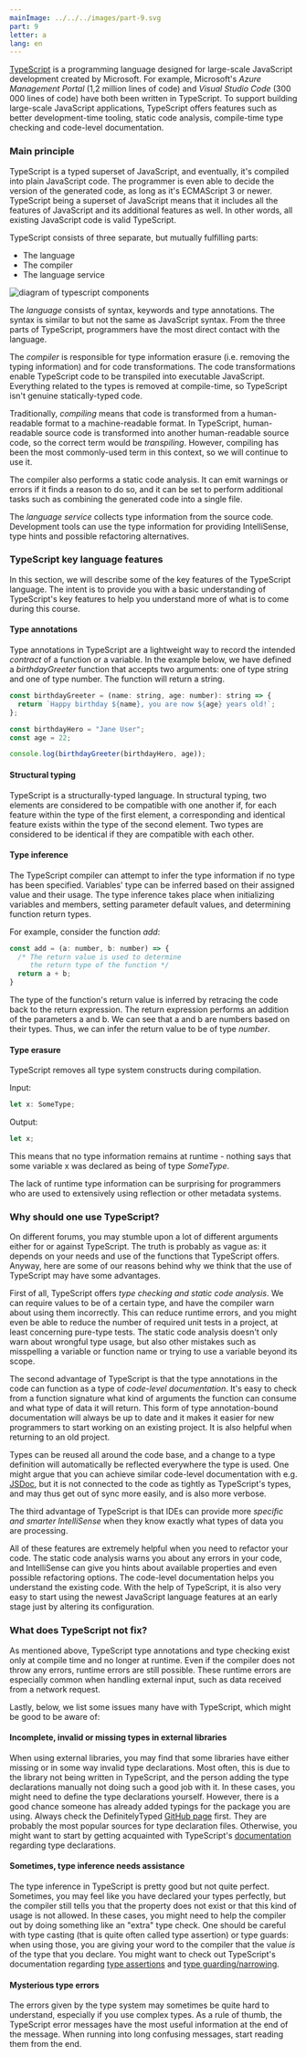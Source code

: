 ```yaml
---
mainImage: ../../../images/part-9.svg
part: 9
letter: a
lang: en
---
```


<div class="content">

[TypeScript](https://www.typescriptlang.org/) is a programming language designed for large-scale JavaScript development created by Microsoft.
For example, Microsoft's <i>Azure Management Portal</i> (1,2 million lines of code) and <i>Visual Studio Code</i> (300 000 lines of code) have both been written in TypeScript.
To support building large-scale JavaScript applications, TypeScript offers features such as better development-time tooling, static code analysis, compile-time type checking and code-level documentation.

### Main principle

TypeScript is a typed superset of JavaScript, and eventually, it's compiled into plain JavaScript code.
The programmer is even able to decide the version of the generated code, as long as it's ECMAScript 3 or newer.
TypeScript being a superset of JavaScript means that it includes all the features of JavaScript and
its additional features as well.
In other words, all existing JavaScript code is valid TypeScript.

TypeScript consists of three separate, but mutually fulfilling parts:

- The language
- The compiler
- The language service

![diagram of typescript components](../../images/9/1.png)

The <i>language</i> consists of syntax, keywords and type annotations.
The syntax is similar to but not the same as JavaScript syntax.
From the three parts of TypeScript, programmers have the most direct contact with the language.

The <i>compiler</i> is responsible for type information erasure (i.e. removing the typing information) and for code transformations.
The code transformations enable TypeScript code to be transpiled into executable JavaScript.
Everything related to the types is removed at compile-time, so TypeScript isn't genuine statically-typed code.

Traditionally,  <i>compiling</i> means that code is transformed from a human-readable format to a machine-readable format.
In TypeScript, human-readable source code is transformed into another human-readable source code, so the correct term would be <i>transpiling</i>.
However, compiling has been the most commonly-used term in this context, so we will continue to use it.

The compiler also performs a static code analysis.
It can emit warnings or errors if it finds a reason to do so, and it can be set to perform additional tasks such as combining the generated code into a single file.

The <i>language service</i> collects type information from the source code.
Development tools can use the type information for providing IntelliSense, type hints and possible refactoring alternatives.

### TypeScript key language features

In this section, we will describe some of the key features of the TypeScript language.
The intent is to provide you with a basic understanding of TypeScript's
key features to help you understand more of what is to come during this course.

#### Type annotations

Type annotations in TypeScript are a lightweight way to record the intended <i>contract</i> of a function or a variable.
In the example below, we have defined a *birthdayGreeter* function that accepts two arguments: one of type string and one of type number.
The function will return a string.

```js
const birthdayGreeter = (name: string, age: number): string => {
  return `Happy birthday ${name}, you are now ${age} years old!`;
};

const birthdayHero = "Jane User";
const age = 22;

console.log(birthdayGreeter(birthdayHero, age));
```

#### Structural typing

TypeScript is a structurally-typed language.
In structural typing, two elements are considered to be compatible with one another if, for each feature within the type of the first element, a corresponding and identical feature exists within the type of the second element.
Two types are considered to be identical if they are compatible with each other.

#### Type inference

The TypeScript compiler can attempt to infer the type information if no type has been specified.
Variables' type can be inferred based on their assigned value and their usage.
The type inference takes place when initializing variables and members, setting parameter default values, and determining function return types.

For example, consider the function *add*:

```js
const add = (a: number, b: number) => {
  /* The return value is used to determine
     the return type of the function */
  return a + b;
}
```

The type of the function's return value is inferred by retracing the code back to the return expression.
The return expression performs an addition of the parameters a and b.
We can see that a and b are numbers based on their types.
Thus, we can infer the return value to be of type *number*.

#### Type erasure

TypeScript removes all type system constructs during compilation.

Input:

```js
let x: SomeType;
```

Output:

```js
let x;
```

This means that no type information remains at runtime - nothing says that some variable x was declared as being of type *SomeType*.

The lack of runtime type information can be surprising for programmers who are used to extensively using reflection or other metadata systems.

### Why should one use TypeScript?

On different forums, you may stumble upon a lot of different arguments either for or against TypeScript.
The truth is probably as vague as: it depends on your needs and use of the functions that TypeScript offers.
Anyway, here are some of our reasons behind why we think that the use of TypeScript may have some advantages.

First of all, TypeScript offers <i>type checking and static code analysis</i>.
We can require values to be of a certain type, and have the compiler warn about using them incorrectly.
This can reduce runtime errors, and you might even be able to reduce the number of required unit tests in a project, at least concerning pure-type tests.
The static code analysis doesn't only warn about wrongful type usage, but also other mistakes such as misspelling a variable or function name or trying to use a variable beyond its scope.

The second advantage of TypeScript is that the type annotations in the code can function as a type of <i>code-level documentation</i>.
It's easy to check from a function signature what kind of arguments the function can consume and what type of data it will return.
This form of type annotation-bound documentation will always be up to date and it makes it easier for new programmers to start working on an existing project.
It is also helpful when returning to an old project.

Types can be reused all around the code base, and a change to a type definition will automatically be reflected everywhere the type is used.
One might argue that you can achieve similar code-level documentation with e.g. [JSDoc](https://jsdoc.app/about-getting-started.html), but it is not connected to the code as tightly as TypeScript's types, and may thus get out of sync more easily, and is also more verbose.

The third advantage of TypeScript is that IDEs can provide more <i>specific and smarter IntelliSense</i> when they know exactly what types of data you are processing.

All of these features are extremely helpful when you need to refactor your code.
The static code analysis warns you about any errors in your code, and IntelliSense can give you hints about available properties and even possible refactoring options.
The code-level documentation helps you understand the existing code.
With the help of TypeScript, it is also very easy to start using the newest JavaScript language features at an early stage just by altering its configuration.

### What does TypeScript not fix?

As mentioned above, TypeScript type annotations and type checking exist only at compile time and no longer at runtime.
Even if the compiler does not throw any errors, runtime errors are still possible.
These runtime errors are especially common when handling external input, such as data received from a network request.

Lastly, below, we list some issues many have with TypeScript, which might be good to be aware of:

#### Incomplete, invalid or missing types in external libraries

When using external libraries, you may find that some libraries have either missing or in some way invalid type declarations.
Most often, this is due to the library not being written in TypeScript, and the person adding the type declarations manually not doing such a good job with it.
In these cases, you might need to define the type declarations yourself.
However, there is a good chance someone has already added typings for the package you are using.
Always check the DefinitelyTyped [GitHub page](https://github.com/DefinitelyTyped/DefinitelyTyped) first.
They are probably the most popular sources for type declaration files.
Otherwise, you might want to start by getting acquainted with TypeScript's [documentation](https://www.typescriptlang.org/docs/handbook/declaration-files/introduction.html) regarding type declarations.

#### Sometimes, type inference needs assistance

The type inference in TypeScript is pretty good but not quite perfect.
Sometimes, you may feel like you have declared your types perfectly, but the compiler still tells you that the property does not exist or that this kind of usage is not allowed.
In these cases, you might need to help the compiler out by doing something like an "extra" type check.
One should be careful with type casting (that is quite often called type assertion) or type guards: when using those, you are giving your word to the compiler that the value <i>is</i> of the type that you declare.
You might want to check out TypeScript's documentation regarding [type assertions](https://www.typescriptlang.org/docs/handbook/2/everyday-types.html#type-assertions) and [type guarding/narrowing](https://www.typescriptlang.org/docs/handbook/2/narrowing.html).

#### Mysterious type errors

The errors given by the type system may sometimes be quite hard to understand, especially if you use complex types.
As a rule of thumb, the TypeScript error messages have the most useful information at the end of the message.
When running into long confusing messages, start reading them from the end.

</div>
